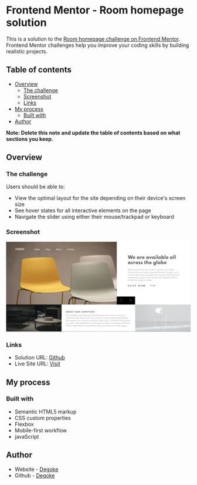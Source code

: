 # Frontend Mentor - Room homepage solution

This is a solution to the [Room homepage challenge on Frontend Mentor](https://www.frontendmentor.io/challenges/room-homepage-BtdBY_ENq). Frontend Mentor challenges help you improve your coding skills by building realistic projects. 

## Table of contents

- [Overview](#overview)
  - [The challenge](#the-challenge)
  - [Screenshot](#screenshot)
  - [Links](#links)
- [My process](#my-process)
  - [Built with](#built-with)
- [Author](#author)

**Note: Delete this note and update the table of contents based on what sections you keep.**

## Overview

### The challenge

Users should be able to:

- View the optimal layout for the site depending on their device's screen size
- See hover states for all interactive elements on the page
- Navigate the slider using either their mouse/trackpad or keyboard

### Screenshot

![](/images/screenshot.png)

### Links

- Solution URL: [Github](https://github.com/Degoke/room-homepage)
- Live Site URL: [Visit](http://room-homepage-degoke.vercel.app/)

## My process

### Built with

- Semantic HTML5 markup
- CSS custom properties
- Flexbox
- Mobile-first workflow
- javaScript

## Author

- Website - [Degoke](https://degoke.github.io/personal-portfolio)
- Github - [Degoke](https://github.com/Degoke)
